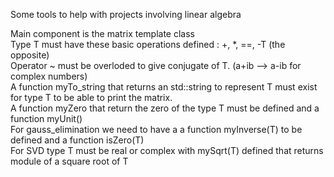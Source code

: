 Some tools to help with projects involving linear algebra

Main component is the matrix template class  
Type T must have these basic operations defined : +, *, ==, -T (the opposite)  
Operator ~ must be overloded to give conjugate of T. (a+ib --> a-ib for complex numbers)  
A function myTo_string that returns an std::string to represent T must exist for type T to be able to print the matrix.  
A function myZero that return the zero of the type T must be defined and a function myUnit()  
For gauss_elimination we need to have a a function myInverse(T) to be defined and a function isZero(T)   
For SVD type T must be real or complex with mySqrt(T) defined that returns module of a square root of T  
